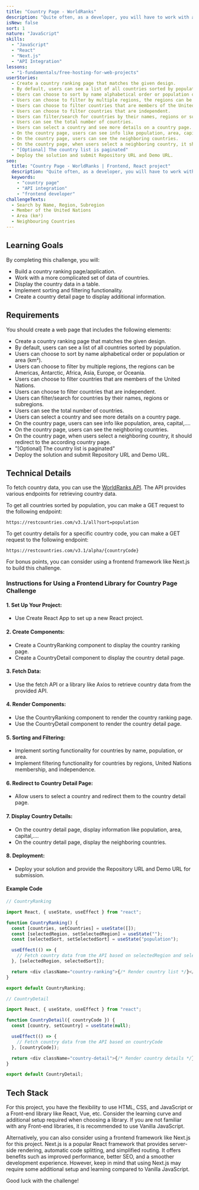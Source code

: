 ```yaml
---
title: "Country Page - WorldRanks"
description: "Quite often, as a developer, you will have to work with a larger amount of data. In this challenge, you will work with a more complicated set of data of countries and display it in a table."
isNew: false
sort: 1
nature: "JavaScript"
skills:
  - "JavaScript"
  - "React"
  - "Next.js"
  - "API Integration"
lessons:
  - "1-fundamentals/free-hosting-for-web-projects"
userStories:
  - Create a country ranking page that matches the given design.
  - By default, users can see a list of all countries sorted by population.
  - Users can choose to sort by name alphabetical order or population or area (km²).
  - Users can choose to filter by multiple regions, the regions can be Americas, Antarctic, Africa, Asia, Europe, or Oceania.
  - Users can choose to filter countries that are members of the United Nations.
  - Users can choose to filter countries that are independent.
  - Users can filter/search for countries by their names, regions or subregions.
  - Users can see the total number of countries.
  - Users can select a country and see more details on a country page.
  - On the country page, users can see info like population, area, capital,....
  - On the country page, users can see the neighboring countries.
  - On the country page, when users select a neighboring country, it should redirect to the according country page.
  - "[Optional] The country list is paginated"
  - Deploy the solution and submit Repository URL and Demo URL.
seo:
  title: "Country Page - WorldRanks | Frontend, React project"
  description: "Quite often, as a developer, you will have to work with a larger amount of data. In this challenge, you will work with a more complicated set of data of countries and display it in a table. This project is great for working with Front-end libraries like React, Vue,..."
  keywords:
    - "country page"
    - "API integration"
    - "frontend developer"
challengeTexts:
  - Search by Name, Region, Subregion
  - Member of the United Nations
  - Area (km²)
  - Neighbouring Countries
---
```


## Learning Goals

By completing this challenge, you will:

- Build a country ranking page/application.
- Work with a more complicated set of data of countries.
- Display the country data in a table.
- Implement sorting and filtering functionality.
- Create a country detail page to display additional information.

## Requirements

You should create a web page that includes the following elements:

- Create a country ranking page that matches the given design.
- By default, users can see a list of all countries sorted by population.
- Users can choose to sort by name alphabetical order or population or area (km²).
- Users can choose to filter by multiple regions, the regions can be Americas, Antarctic, Africa, Asia, Europe, or Oceania.
- Users can choose to filter countries that are members of the United Nations.
- Users can choose to filter countries that are independent.
- Users can filter/search for countries by their names, regions or subregions.
- Users can see the total number of countries.
- Users can select a country and see more details on a country page.
- On the country page, users can see info like population, area, capital,....
- On the country page, users can see the neighboring countries.
- On the country page, when users select a neighboring country, it should redirect to the according country page.
- "[Optional] The country list is paginated"
- Deploy the solution and submit Repository URL and Demo URL.

## Technical Details

To fetch country data, you can use the [WorldRanks API](https://restcountries.com/). The API provides various endpoints for retrieving country data.

To get all countries sorted by population, you can make a GET request to the following endpoint:

```
https://restcountries.com/v3.1/all?sort=population
```

To get country details for a specific country code, you can make a GET request to the following endpoint:

```
https://restcountries.com/v3.1/alpha/{countryCode}
```

For bonus points, you can consider using a frontend framework like Next.js to build this challenge.

### Instructions for Using a Frontend Library for Country Page Challenge

#### 1. Set Up Your Project:

- Use Create React App to set up a new React project.

#### 2. Create Components:

- Create a CountryRanking component to display the country ranking page.
- Create a CountryDetail component to display the country detail page.

#### 3. Fetch Data:

- Use the fetch API or a library like Axios to retrieve country data from the provided API.

#### 4. Render Components:

- Use the CountryRanking component to render the country ranking page.
- Use the CountryDetail component to render the country detail page.

#### 5. Sorting and Filtering:

- Implement sorting functionality for countries by name, population, or area.
- Implement filtering functionality for countries by regions, United Nations membership, and independence.

#### 6. Redirect to Country Detail Page:

- Allow users to select a country and redirect them to the country detail page.

#### 7. Display Country Details:

- On the country detail page, display information like population, area, capital,....
- On the country detail page, display the neighboring countries.

#### 8. Deployment:

- Deploy your solution and provide the Repository URL and Demo URL for submission.

#### Example Code

```js
// CountryRanking

import React, { useState, useEffect } from "react";

function CountryRanking() {
  const [countries, setCountries] = useState([]);
  const [selectedRegion, setSelectedRegion] = useState("");
  const [selectedSort, setSelectedSort] = useState("population");

  useEffect(() => {
    // Fetch country data from the API based on selectedRegion and selectedSort
  }, [selectedRegion, selectedSort]);

  return <div className="country-ranking">{/* Render country list */}</div>;
}

export default CountryRanking;
```

```js
// CountryDetail

import React, { useState, useEffect } from "react";

function CountryDetail({ countryCode }) {
  const [country, setCountry] = useState(null);

  useEffect(() => {
    // Fetch country data from the API based on countryCode
  }, [countryCode]);

  return <div className="country-detail">{/* Render country details */}</div>;
}

export default CountryDetail;
```

## Tech Stack

For this project, you have the flexibility to use HTML, CSS, and JavaScript or a Front-end library like React, Vue, etc. Consider the learning curve and additional setup required when choosing a library. If you are not familiar with any Front-end libraries, it is recommended to use Vanilla JavaScript.

Alternatively, you can also consider using a frontend framework like Next.js for this project. Next.js is a popular React framework that provides server-side rendering, automatic code splitting, and simplified routing. It offers benefits such as improved performance, better SEO, and a smoother development experience. However, keep in mind that using Next.js may require some additional setup and learning compared to Vanilla JavaScript.

Good luck with the challenge!
